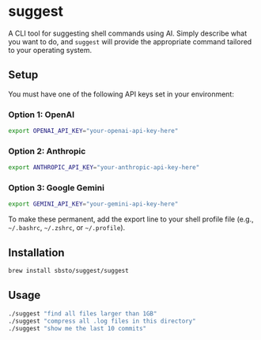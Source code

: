 # suggest

A CLI tool for suggesting shell commands using AI. Simply describe what you want to do, and `suggest` will provide the appropriate command tailored to your operating system.

## Setup

You must have one of the following API keys set in your environment:

### Option 1: OpenAI
```bash
export OPENAI_API_KEY="your-openai-api-key-here"
```

### Option 2: Anthropic
```bash
export ANTHROPIC_API_KEY="your-anthropic-api-key-here"
```

### Option 3: Google Gemini
```bash
export GEMINI_API_KEY="your-gemini-api-key-here"
```

To make these permanent, add the export line to your shell profile file (e.g., `~/.bashrc`, `~/.zshrc`, or `~/.profile`).

## Installation

```bash
brew install sbsto/suggest/suggest
```

## Usage

```bash
./suggest "find all files larger than 1GB"
./suggest "compress all .log files in this directory"
./suggest "show me the last 10 commits"
```
